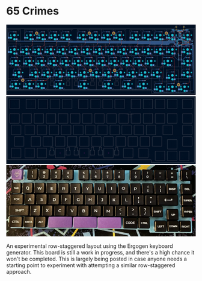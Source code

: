 # 65 Crimes

![A preview of the keyboard pcb.](./images/pcb.png)
![A preview of the keyboard switchplate.](./images/switchplate.png)
![A preview of the keyboard prototype.](./images/65crimesprototype.png)

An experimental row-staggered layout using the Ergogen keyboard generator. This board is still a work in progress, and there's a high chance it won't be completed. This is largely being posted in case anyone needs a starting point to experiment with attempting a similar row-staggered approach.
